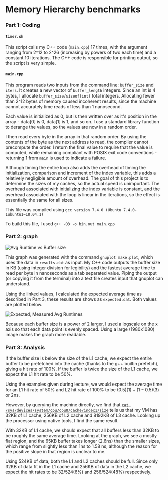 # Memory Hierarchy benchmarks

### Part 1: Coding
#### `timer.sh`
This script calls my C++ code (`main.cpp`) 17 times, with the argument ranging from 2^12 to 2^26 (increasing by powers of two each time) and a constant 10 iterations. The C++ code is responsible for printing output, so the script is very simple.

#### `main.cpp`
This program reads two inputs from the command line: `buffer_size` and `iters`. It creates a new vector of `buffer_length` integers. Since an int is 4 bytes, I allocate `buffer_size/sizeof(int)` total integers. Allocating fewer than 2^12 bytes of memory caused incoherent results, since the machine cannot accurately time reads of less than 1 nanosecond.

Each value is initialized as 0, but is then written over as it's position in the array - data[0] is 0, data[1] is 1, and so on. I use a standard library function to derange the values, so the values are now in a random order.

I then read every byte in the array in that random order. By using the contents of the byte as the next address to read, the compiler cannot precompute the order. I return the final value to require that the value is computed, while remaining compliant with POSIX exit code conventions - returning 1 from `main` is used to indicate a failure.

Although timing the entire loop also adds the overhead of timing the initialization, comparison and increment of the index variable, this adds a relatively negligible amount of overhead. The goal of this project is to determine the sizes of my caches, so the actual speed is unimportant. The overhead associated with initializing the index variable is constant, and the overhead associated with the loop is linear in the iterations, so the effect is essentially the same for all sizes.

This file was compiled using `gcc version 7.4.0 (Ubuntu 7.4.0-1ubuntu1~18.04.1)`

To build this file, I used `g++ -O3 -o bin.out main.cpp`

### Part 2: graph
![Avg Runtime vs Buffer size](../blob/master/graph.png)

This graph was generated with the command `gnuplot make.plot`, which uses the data in `results.dat` as input. My C++ code outputs the buffer size in KB (using integer division for legibility) and the fastest average time to read per byte in nanoseconds as a tab separated value. Piping the output (or copying it from the terminal) into a text file creates input that gnuplot can understand.

Using the linked values, I calculated the expected average time as described in Part 3, these results are shows as `expected.dat`. Both values are plotted below.

![Expected, Measured Avg Runtimes](../blob/master/graph2.png)

Because each buffer size is a power of 2 larger, I used a logscale on the x axis so that each data point is evenly spaced. Using a large (1980x1080) image makes the graph more readable.

### Part 3: Analysis
If the buffer size is below the size of the L1 cache, we expect the entire buffer to be prefetched into the cache (thanks to the g++ builtin prefetch), giving a hit rate of 100%. If the buffer is twice the size of the L1 cache, we expect the L1 hit rate to be 50%.

Using the examples given during lecture, we would expect the average time for an L1 hit rate of 50% and L2 hit rate of 100% to be
$(0.5)(1) + (1-0.5)(3)$ or 2ns.

However, by querying the machine directly, we find that [`cat /sys/devices/system/cpu/cpu0/cache/index1/size`](https://stackoverflow.com/questions/20330509/different-cpu-cache-size-reported-by-sys-device-and-dmidecode) tells us that my VM has 32KB of L1 cache, 256KB of L2 cache and 8192KB of L3 cache. Looking up the processor using native tools, I find the same result.

With 32KB of L1 cache, we should expect that all buffers less than 32KB to be roughly the same average time. Looking at the graph, we see a mostly flat region, and the 65KB buffer takes longer (2.6ns) than the smaller sizes, which range from slightly less than 1ns to 1.58 ns, although the reason for the positive slope in that region is unclear to me.

Using 524KB of data, both the L1 and L2 caches should be full. Since only 32KB of data fit in the L1 cache and 256KB of data in the L2 cache, we expect the hit rates to be 32/524(6%) and 256/524(48%) respectively.

